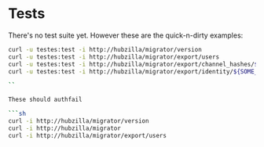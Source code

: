 # Tests

There's no test suite yet. However these are the quick-n-dirty examples:

```sh
curl -u testes:test -i http://hubzilla/migrator/version
curl -u testes:test -i http://hubzilla/migrator/export/users
curl -u testes:test -i http://hubzilla/migrator/export/channel_hashes/${ACCOUNT_ID}
curl -u testes:test -i http://hubzilla/migrator/export/identity/${SOME_LONG_CHAN_ID}

``

These should authfail

```sh
curl -i http://hubzilla/migrator/version
curl -i http://hubzilla/migrator
curl -i http://hubzilla/migrator/export/users

```
